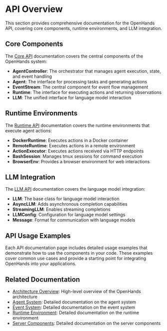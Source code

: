 # API Overview

This section provides comprehensive documentation for the OpenHands API, covering core components, runtime environments, and LLM integration.

## Core Components

The [Core API](./core.md) documentation covers the central components of the OpenHands system:

- **AgentController**: The orchestrator that manages agent execution, state, and event handling
- **Agent**: The interface for processing tasks and generating actions
- **EventStream**: The central component for event flow management
- **Runtime**: The interface for executing actions and returning observations
- **LLM**: The unified interface for language model interaction

## Runtime Environments

The [Runtime API](./runtime.md) documentation covers the runtime environments that execute agent actions:

- **DockerRuntime**: Executes actions in a Docker container
- **RemoteRuntime**: Executes actions in a remote environment
- **ActionExecutor**: Executes actions received via HTTP endpoints
- **BashSession**: Manages tmux sessions for command execution
- **BrowserEnv**: Provides a browser environment for web interactions

## LLM Integration

The [LLM API](./llm.md) documentation covers the language model integration:

- **LLM**: The base class for language model interaction
- **AsyncLLM**: Adds asynchronous completion capabilities
- **StreamingLLM**: Enables streaming completions
- **LLMConfig**: Configuration for language model settings
- **Message**: Format for communication with language models

## API Usage Examples

Each API documentation page includes detailed usage examples that demonstrate how to use the components in your code. These examples cover common use cases and provide a starting point for integrating OpenHands into your applications.

## Related Documentation

- [Architecture Overview](../architecture/overview.md): High-level overview of the OpenHands architecture
- [Agent System](../architecture/agents.md): Detailed documentation on the agent system
- [Event System](../architecture/events.md): Detailed documentation on the event system
- [Runtime Environment](../architecture/runtime.md): Detailed documentation on the runtime environment
- [Server Components](../architecture/server.md): Detailed documentation on the server components
